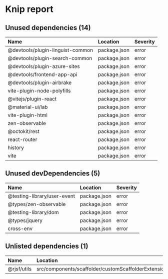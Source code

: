 # Knip report

## Unused dependencies (14)

| Name                              | Location     | Severity |
| :-------------------------------- | :----------- | :------- |
| @devtools/plugin-linguist-common | package.json | error    |
| @devtools/plugin-search-common   | package.json | error    |
| @devtools/plugin-azure-sites     | package.json | error    |
| @devtools/frontend-app-api       | package.json | error    |
| @devtools/plugin-airbrake        | package.json | error    |
| vite-plugin-node-polyfills        | package.json | error    |
| @vitejs/plugin-react              | package.json | error    |
| @material-ui/lab                  | package.json | error    |
| vite-plugin-html                  | package.json | error    |
| zen-observable                    | package.json | error    |
| @octokit/rest                     | package.json | error    |
| react-router                      | package.json | error    |
| history                           | package.json | error    |
| vite                              | package.json | error    |

## Unused devDependencies (5)

| Name                        | Location     | Severity |
| :-------------------------- | :----------- | :------- |
| @testing-library/user-event | package.json | error    |
| @types/zen-observable       | package.json | error    |
| @testing-library/dom        | package.json | error    |
| @types/jquery               | package.json | error    |
| cross-env                   | package.json | error    |

## Unlisted dependencies (1)

| Name        | Location                                                 | Severity |
| :---------- | :------------------------------------------------------- | :------- |
| @rjsf/utils | src/components/scaffolder/customScaffolderExtensions.tsx | error    |

